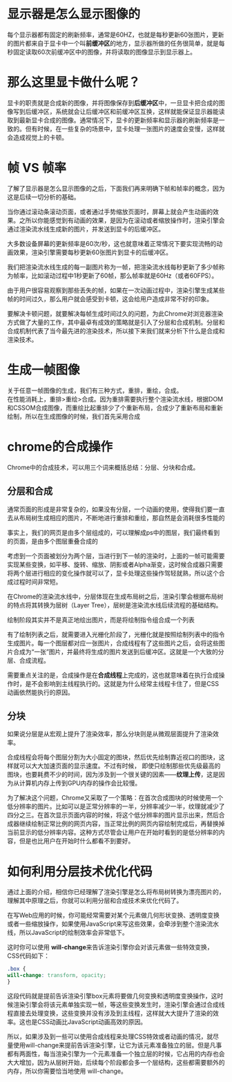 # 显示器是怎么显示图像的
每个显示器都有固定的刷新频率，通常是60HZ，也就是每秒更新60张图片，更新的图片都来自于显卡中一个叫**前缓冲区**的地方，显示器所做的任务很简单，就是每秒固定读取60次前缓冲区中的图像，并将读取的图像显示到显示器上。

# 那么这里显卡做什么呢？

显卡的职责就是合成新的图像，并将图像保存到**后缓冲区**中，一旦显卡把合成的图像写到后缓冲区，系统就会让后缓冲区和前缓冲区互换，这样就能保证显示器能读取到最新显卡合成的图像。通常情况下，显卡的更新频率和显示器的刷新频率是一致的。但有时候，在一些复杂的场景中，显卡处理一张图片的速度会变慢，这样就会造成视觉上的卡顿。

# 帧 VS 帧率
了解了显示器是怎么显示图像的之后，下面我们再来明确下帧和帧率的概念，因为这是后续一切分析的基础。

当你通过滚动条滚动页面，或者通过手势缩放页面时，屏幕上就会产生动画的效果。之所以你能感觉到有动画的效果，是因为在滚动或者缩放操作时，渲染引擎会通过渲染流水线生成新的图片，并发送到显卡的后缓冲区。

大多数设备屏幕的更新频率是60次/秒，这也就意味着正常情况下要实现流畅的动画效果，渲染引擎需要每秒更新60张图片到显卡的后缓冲区。

我们把渲染流水线生成的每一副图片称为一帧，把渲染流水线每秒更新了多少帧称为帧率，比如滚动过程中1秒更新了60帧，那么帧率就是60Hz（或者60FPS）。

由于用户很容易观察到那些丢失的帧，如果在一次动画过程中，渲染引擎生成某些帧的时间过久，那么用户就会感受到卡顿，这会给用户造成非常不好的印象。

要解决卡顿问题，就要解决每帧生成时间过久的问题，为此Chrome对浏览器渲染方式做了大量的工作，其中最卓有成效的策略就是引入了分层和合成机制。分层和合成机制代表了当今最先进的渲染技术，所以接下来我们就来分析下什么是合成和渲染技术。

# 生成一帧图像
关于任意一帧图像的生成，我们有三种方式，重排，重绘，合成。  
在性能消耗上，重排>重绘>合成。因为重排需要执行整个渲染流水线，根据DOM和CSSOM合成图像，而重绘比起重排少了个重新布局，合成少了重新布局和重新绘制，所以在生成图像的时候，我们首先采用合成

# chrome的合成操作
Chrome中的合成技术，可以用三个词来概括总结：分层、分块和合成。

## 分层和合成
通常页面的形成是非常复杂的，如果没有分层，一个动画的使用，使得我们要一直去从布局树生成相应的图片，不断地进行重排和重绘，那自然是会消耗很多性能的

事实上，我们的网页是由多个层组成的，可以理解成ps中的图层，我们最终看到的页面，是由多个图层重叠合成的

考虑到一个页面被划分为两个层，当进行到下一帧的渲染时，上面的一帧可能需要实现某些变换，如平移、旋转、缩放、阴影或者Alpha渐变，这时候合成器只需要将两个层进行相应的变化操作就可以了，显卡处理这些操作驾轻就熟，所以这个合成过程时间非常短。

在Chrome的渲染流水线中，分层体现在生成布局树之后，渲染引擎会根据布局树的特点将其转换为层树（Layer Tree），层树是渲染流水线后续流程的基础结构。

绘制阶段其实并不是真正地绘出图片，而是将绘制指令组合成一个列表

有了绘制列表之后，就需要进入光栅化阶段了，光栅化就是按照绘制列表中的指令生成图片。每一个图层都对应一张图片，合成线程有了这些图片之后，会将这些图片合成为“一张”图片，并最终将生成的图片发送到后缓冲区。这就是一个大致的分层、合成流程。

需要重点关注的是，合成操作是在**合成线程**上完成的，这也就意味着在执行合成操作时，是不会影响到主线程执行的。这就是为什么经常主线程卡住了，但是CSS动画依然能执行的原因。

## 分块
如果说分层是从宏观上提升了渲染效率，那么分块则是从微观层面提升了渲染效率。

合成线程会将每个图层分割为大小固定的图块，然后优先绘制靠近视口的图块，这样就可以大大加速页面的显示速度。不过有时候， 即使只绘制那些优先级最高的图块，也要耗费不少的时间，因为涉及到一个很关键的因素——**纹理上传**，这是因为从计算机内存上传到GPU内存的操作会比较慢。

为了解决这个问题，Chrome又采取了一个策略：在首次合成图块的时候使用一个低分辨率的图片。比如可以是正常分辨率的一半，分辨率减少一半，纹理就减少了四分之三。在首次显示页面内容的时候，将这个低分辨率的图片显示出来，然后合成器继续绘制正常比例的网页内容，当正常比例的网页内容绘制完成后，再替换掉当前显示的低分辨率内容。这种方式尽管会让用户在开始时看到的是低分辨率的内容，但是也比用户在开始时什么都看不到要好。


# 如何利用分层技术优化代码
通过上面的介绍，相信你已经理解了渲染引擎是怎么将布局树转换为漂亮图片的，理解其中原理之后，你就可以利用分层和合成技术来优化代码了。

在写Web应用的时候，你可能经常需要对某个元素做几何形状变换、透明度变换或者一些缩放操作，如果使用JavaScript来写这些效果，会牵涉到整个渲染流水线，所以JavaScript的绘制效率会非常低下。

这时你可以使用 **will-change**来告诉渲染引擎你会对该元素做一些特效变换，CSS代码如下：
```css
.box {
will-change: transform, opacity;
}
```
这段代码就是提前告诉渲染引擎box元素将要做几何变换和透明度变换操作，这时候渲染引擎会将该元素单独实现一帧，等这些变换发生时，渲染引擎会通过合成线程直接去处理变换，这些变换并没有涉及到主线程，这样就大大提升了渲染的效率。这也是CSS动画比JavaScript动画高效的原因。

所以，如果涉及到一些可以使用合成线程来处理CSS特效或者动画的情况，就尽量使用will-change来提前告诉渲染引擎，让它为该元素准备独立的层。但是凡事都有两面性，每当渲染引擎为一个元素准备一个独立层的时候，它占用的内存也会大大增加，因为从层树开始，后续每个阶段都会多一个层结构，这些都需要额外的内存，所以你需要恰当地使用 will-change。